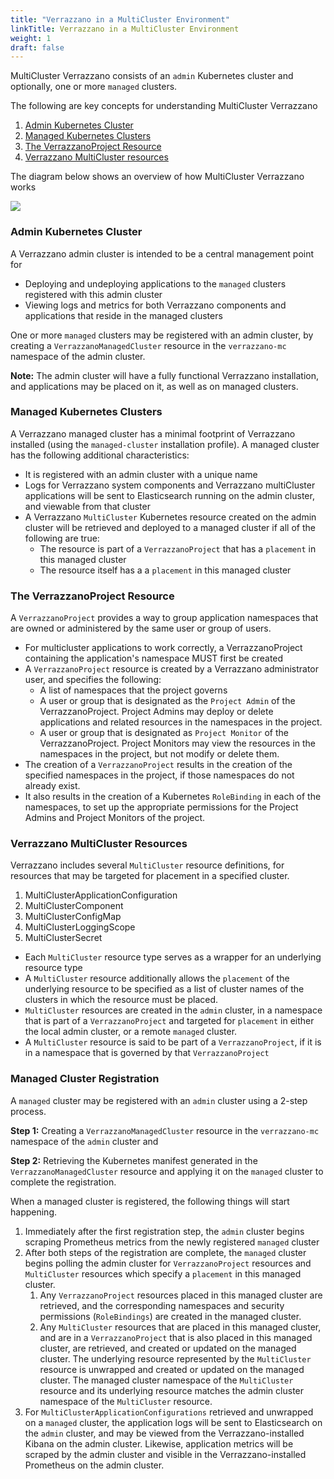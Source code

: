 ```yaml
---
title: "Verrazzano in a MultiCluster Environment"
linkTitle: Verrazzano in a MultiCluster Environment
weight: 1
draft: false
---
```


MultiCluster Verrazzano consists of an `admin` Kubernetes cluster and optionally, one or more `managed` clusters.

The following are key concepts for understanding MultiCluster Verrazzano
1. [Admin Kubernetes Cluster](#admin-kubernetes-cluster)
1. [Managed Kubernetes Clusters](#managed-kubernetes-clusters)
1. [The VerrazzanoProject Resource](#the-verrazzanoproject-resource)
1. [Verrazzano MultiCluster resources](#verrazzano-multicluster-resources)

The diagram below shows an overview of how MultiCluster Verrazzano works

![](../../images/VerrazzanoMultiCluster.png)

### Admin Kubernetes Cluster
A Verrazzano admin cluster is intended to be a central management point for
- Deploying and undeploying applications to the `managed` clusters registered with this admin cluster
- Viewing logs and metrics for both Verrazzano components and applications that reside in the managed clusters

One or more `managed` clusters may be registered with an admin cluster, by creating a `VerrazzanoManagedCluster`
resource in the `verrazzano-mc` namespace of the admin cluster.

**Note:** The admin cluster will have a fully functional Verrazzano installation, and applications may be placed on it,
as well as on managed clusters.

### Managed Kubernetes Clusters
A Verrazzano managed cluster has a minimal footprint of Verrazzano installed (using the `managed-cluster`
installation profile). A managed cluster has the following additional characteristics:
- It is registered with an admin cluster with a unique name
- Logs for Verrazzano system components and Verrazzano multiCluster applications will be sent to
  Elasticsearch running on the admin cluster, and viewable from that cluster
- A Verrazzano `MultiCluster` Kubernetes resource created on the admin cluster will be retrieved and deployed to a
  managed cluster if all of the following are true:
  - The resource is part of a `VerrazzanoProject` that has a `placement` in this managed cluster 
  - The resource itself has a a `placement` in this managed cluster

### The VerrazzanoProject Resource
A `VerrazzanoProject` provides a way to group application namespaces that are owned or administered by the
same user or group of users. 
- For multicluster applications to work correctly, a VerrazzanoProject containing the application's namespace MUST
  first be created
- A `VerrazzanoProject` resource is created by a Verrazzano administrator user, and specifies the following:
  - A list of namespaces that the project governs
  - A user or group that is designated as the `Project Admin` of the VerrazzanoProject. Project Admins may deploy
    or delete applications and related resources in the namespaces in the project.
  - A user or group that is designated as `Project Monitor` of the VerrazzanoProject. Project Monitors may view 
    the resources in the namespaces in the project, but not modify or delete them.
- The creation of a `VerrazzanoProject` results in the creation of the specified namespaces in the project, if those
  namespaces do not already exist.
- It also results in the creation of a Kubernetes `RoleBinding` in each of the namespaces, to set up the appropriate
  permissions for the Project Admins and Project Monitors of the project.
  
### Verrazzano MultiCluster Resources
Verrazzano includes several `MultiCluster` resource definitions, for resources that may be targeted for placement in a
specified cluster.

1. MultiClusterApplicationConfiguration
1. MultiClusterComponent
1. MultiClusterConfigMap
1. MultiClusterLoggingScope
1. MultiClusterSecret

- Each `MultiCluster` resource type serves as a wrapper for an underlying resource type
- A `MultiCluster` resource additionally allows the `placement` of the underlying resource to be specified as a list of
  cluster names of the clusters in which the resource must be placed.
- `MultiCluster` resources are created in the `admin` cluster, in a namespace that is part of a `VerrazzanoProject`
  and targeted for `placement` in either the local admin cluster, or a remote `managed` cluster.
- A `MultiCluster` resource is said to be part of a `VerrazzanoProject`, if it is in a namespace that is governed 
  by that `VerrazzanoProject`

### Managed Cluster Registration
A `managed` cluster may be registered with an `admin` cluster using a 2-step process.

**Step 1:** Creating a `VerrazzanoManagedCluster` resource in the `verrazzano-mc` namespace of the `admin` cluster and

**Step 2:** Retrieving the Kubernetes manifest generated in the `VerrazzanoManagedCluster` resource and applying it on 
   the `managed` cluster to complete the registration.
   
When a managed cluster is registered, the following things will start happening.

1. Immediately after the first registration step, the `admin` cluster begins scraping Prometheus metrics from the newly
   registered `managed` cluster
1. After both steps of the registration are complete, the `managed` cluster begins polling the admin cluster for
   `VerrazzanoProject` resources and `MultiCluster` resources which specify a `placement` in this managed cluster.
    1. Any `VerrazzanoProject` resources placed in this managed cluster are retrieved, and the corresponding namespaces 
   and security permissions (`RoleBindings`) are created in the managed cluster.
    1. Any `MultiCluster` resources that are placed in this managed cluster, and are in a `VerrazzanoProject` that is 
       also placed in this managed cluster, are retrieved, and created or updated on the managed cluster. The 
       underlying resource represented by the `MultiCluster` resource is unwrapped and created or updated on the managed
       cluster. The managed cluster namespace of the `MultiCluster` resource and its underlying resource matches 
       the admin cluster namespace of the `MultiCluster` resource.
1. For `MultiClusterApplicationConfigurations` retrieved and unwrapped on a `managed` cluster, the application logs will
   be sent to Elasticsearch on the `admin` cluster, and may be viewed from the Verrazzano-installed Kibana on the 
   admin cluster. Likewise, application metrics will be scraped by the admin cluster and visible in the 
   Verrazzano-installed Prometheus on the admin cluster.
